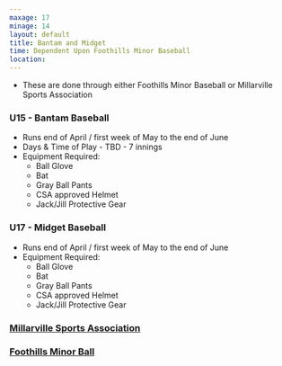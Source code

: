 ```yaml
---
maxage: 17
minage: 14
layout: default
title: Bantam and Midget
time: Dependent Upon Foothills Minor Baseball
location:
---
```


- These are done through either Foothills Minor Baseball or Millarville Sports Association

### U15 - Bantam Baseball
- Runs end of April / first week of May to the end of June
- Days & Time of Play - TBD - 7 innings
- Equipment Required:
    - Ball Glove
    - Bat
    - Gray Ball Pants
    - CSA approved Helmet
    - Jack/Jill Protective Gear

### U17 - Midget Baseball
- Runs end of April / first week of May to the end of June
- Equipment Required:
    - Ball Glove
    - Bat
    - Gray Ball Pants
    - CSA approved Helmet
    - Jack/Jill Protective Gear


### [Millarville Sports Association](https://www.millarvillesports.ca/index.php)



### [Foothills Minor Ball](http://www.foothillsminorball.com)
